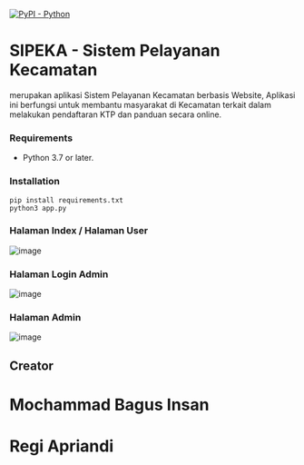 [![PyPI - Python](https://img.shields.io/pypi/pyversions/iconsdk?logo=pypi)](https://pypi.org/project/iconsdk)

# SIPEKA - Sistem Pelayanan Kecamatan
merupakan aplikasi Sistem Pelayanan Kecamatan berbasis Website, Aplikasi ini berfungsi untuk membantu masyarakat di Kecamatan terkait dalam melakukan pendaftaran KTP dan panduan secara online.

### Requirements

- Python 3.7 or later.

### Installation

```
pip install requirements.txt
python3 app.py
```

### Halaman Index / Halaman User
![image](https://user-images.githubusercontent.com/62141316/150749808-a9560702-ffd7-4ab3-923f-fa9baf3413ed.png)

### Halaman Login Admin
![image](https://user-images.githubusercontent.com/62141316/150749886-dfcc4a4c-9978-4a88-86b0-51215ee1f057.png)

### Halaman Admin
![image](https://user-images.githubusercontent.com/62141316/150750044-88425382-190f-4d42-b4f5-e3feec99ef74.png)

## Creator
# Mochammad Bagus Insan
# Regi Apriandi
